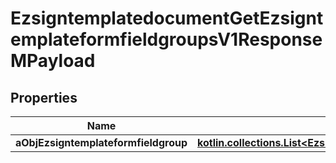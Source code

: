 
# EzsigntemplatedocumentGetEzsigntemplateformfieldgroupsV1ResponseMPayload

## Properties
| Name | Type | Description | Notes |
| ------------ | ------------- | ------------- | ------------- |
| **aObjEzsigntemplateformfieldgroup** | [**kotlin.collections.List&lt;EzsigntemplateformfieldgroupResponseCompound&gt;**](EzsigntemplateformfieldgroupResponseCompound.md) |  |  |



